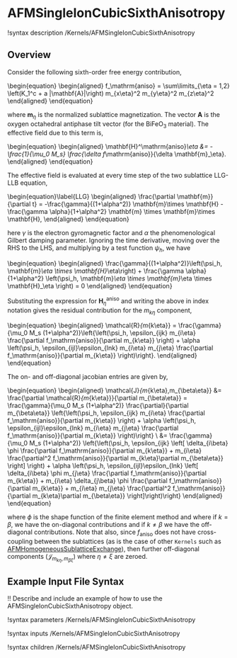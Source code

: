# AFMSingleIonCubicSixthAnisotropy

!syntax description /Kernels/AFMSingleIonCubicSixthAnisotropy

## Overview

Consider the following sixth-order free energy contribution,

\begin{equation}
  \begin{aligned}
    f_\mathrm{aniso} = \sum\limits_{\eta = 1,2} \left(K_1^c + a |\mathbf{A}|\right) m_{x\eta}^2 m_{y\eta}^2 m_{z\eta}^2
  \end{aligned}
\end{equation}

where $\mathbf{m}_\eta$ is the normalized sublattice magnetization. The vector $\mathbf{A}$ is the oxygen octahedral antiphase tilt vector (for the $\mathrm{BiFeO}_3$ material). The effective field due to this term is,

\begin{equation}
  \begin{aligned}
    \mathbf{H}^\mathrm{aniso}_\eta &= - \frac{1}{\mu_0 M_s} \frac{\delta f_\mathrm{aniso}}{\delta \mathbf{m}_\eta}.
  \end{aligned}
\end{equation}

The effective field is evaluated at every time step of the two sublattice LLG-LLB equation,

\begin{equation}\label{LLG}
  \begin{aligned}
    \frac{\partial \mathbf{m}}{\partial t} = -\frac{\gamma}{(1+\alpha^2)} \mathbf{m}\times \mathbf{H} - \frac{\gamma \alpha}{1+\alpha^2} \mathbf{m} \times \mathbf{m}\times \mathbf{H},
  \end{aligned}
\end{equation}

here $\gamma$ is the electron gyromagnetic factor and $\alpha$ the phenomenological Gilbert damping parameter. Ignoring the time derivative, moving over the RHS to the LHS, and multiplying by a test function $\psi_h$, we have

\begin{equation}
  \begin{aligned}
    \frac{\gamma}{(1+\alpha^2)}\left(\psi_h, \mathbf{m}_\eta \times \mathbf{H}_\eta\right) + \frac{\gamma \alpha}{1+\alpha^2} \left(\psi_h, \mathbf{m}_\eta \times \mathbf{m}_\eta \times \mathbf{H}_\eta \right) = 0
  \end{aligned}
\end{equation}

Substituting the expression for $\mathbf{H}_\eta^\mathrm{aniso}$ and writing the above in index notation gives the residual contribution for the $m_{k\eta}$ component,

\begin{equation}
  \begin{aligned}
    \mathcal{R}_{m_{k\eta}} = \frac{\gamma}{\mu_0 M_s (1+\alpha^2)}\left\{\left(\psi_h, \epsilon_{ijk} m_{i\eta} \frac{\partial f_\mathrm{aniso}}{\partial m_{k\eta}} \right) + \alpha \left(\psi_h, \epsilon_{ijl}\epsilon_{lnk} m_{i\eta} m_{j\eta} \frac{\partial f_\mathrm{aniso}}{\partial m_{k\eta}} \right)\right\}.
  \end{aligned}
\end{equation}

The on- and off-diagonal jacobian entries are given by,

\begin{equation}
  \begin{aligned}
    \mathcal{J}_{m_{k\eta},m_{\beta\eta}} &= \frac{\partial \mathcal{R}_{m_{k\eta}}}{\partial m_{\beta\eta}} = \frac{\gamma}{\mu_0 M_s (1+\alpha^2)} \frac{\partial}{\partial m_{\beta\eta}} \left\{\left(\psi_h, \epsilon_{ijk} m_{i\eta} \frac{\partial f_\mathrm{aniso}}{\partial m_{k\eta}} \right) + \alpha \left(\psi_h, \epsilon_{ijl}\epsilon_{lnk} m_{i\eta} m_{j\eta} \frac{\partial f_\mathrm{aniso}}{\partial m_{k\eta}} \right)\right\} \\
    &=  \frac{\gamma}{\mu_0 M_s (1+\alpha^2)} \left\{\left(\psi_h, \epsilon_{ijk} \left[ \delta_{i\beta} \phi \frac{\partial f_\mathrm{aniso}}{\partial m_{k\eta}} + m_{i\eta} \frac{\partial^2 f_\mathrm{aniso}}{\partial m_{k\eta}\partial m_{\beta\eta}} \right] \right) + \alpha \left(\psi_h, \epsilon_{ijl}\epsilon_{lnk} \left[ \delta_{i\beta} \phi m_{j\eta} \frac{\partial f_\mathrm{aniso}}{\partial m_{k\eta}} + m_{i\eta} \delta_{j\beta} \phi \frac{\partial f_\mathrm{aniso}}{\partial m_{k\eta}} + m_{i\eta} m_{j\eta} \frac{\partial^2 f_\mathrm{aniso}}{\partial m_{k\eta}\partial m_{\beta\eta}} \right]\right)\right\}
  \end{aligned}
\end{equation}

where $\phi$ is the shape function of the finite element method and where if $k = \beta$, we have the on-diagonal contributions and if $k \neq \beta$ we have the off-diagonal contributions. Note that also, since $f_\mathrm{aniso}$ does not have cross-coupling between the sublattices (as is the case of other `Kernels` such as [AFMHomogeneousSublatticeExchange](source/kernels/AFMHomogeneousSublatticeExchange.md)), then further off-diagonal components ($\mathcal{J}_{m_{k\eta},m_{\beta\xi}}$) where $\eta \neq \xi$ are zeroed.

## Example Input File Syntax

!! Describe and include an example of how to use the AFMSingleIonCubicSixthAnisotropy object.

!syntax parameters /Kernels/AFMSingleIonCubicSixthAnisotropy

!syntax inputs /Kernels/AFMSingleIonCubicSixthAnisotropy

!syntax children /Kernels/AFMSingleIonCubicSixthAnisotropy
